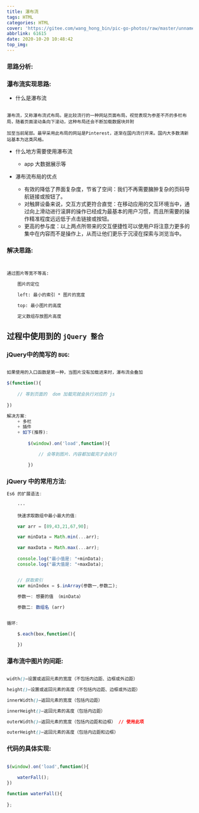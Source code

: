 ```yaml
---
title: 瀑布流
tags: HTML
categories: HTML
cover: 'https://gitee.com/wang_hong_bin/pic-go-photos/raw/master/unnamed.jpg'
abbrlink: 61615
date: 2020-10-20 10:48:42
top_img:
---
```


### 思路分析:



### 瀑布流实现思路:

+ 什么是瀑布流
<!-- more -->

  ```text
  
  瀑布流，又称瀑布流式布局。是比较流行的一种网站页面布局，视觉表现为参差不齐的多栏布局，随着页面滚动条向下滚动，这种布局还会不断加载数据块并附
  
  加至当前尾部。最早采用此布局的网站是Pinterest，逐渐在国内流行开来。国内大多数清新站基本为这类风格。
  
  ```

  

+ 什么地方需要使用瀑布流

  + app 大数据展示等



+ 瀑布流布局的优点
  + 有效的降低了界面复杂度，节省了空间：我们不再需要臃肿复杂的页码导航链接或按钮了。
  + 对触屏设备来说，交互方式更符合直觉：在移动应用的交互环境当中，通过向上滑动进行滚屏的操作已经成为最基本的用户习惯，而且所需要的操作精准程度远远低于点击链接或按钮。
  + 更高的参与度：以上两点所带来的交互便捷性可以使用户将注意力更多的集中在内容而不是操作上，从而让他们更乐于沉浸在探索与浏览当中。

### 解决思路:

```html


通过图片等宽不等高:

    图片的定位

    left: 最小的索引 * 图片的宽度

    top: 最小图片的高度

    定义数组存放图片高度


```

## 过程中使用到的 `jQuery 整合`



### jQuery中的简写的 `BUG`:

```javascript

如果使用的入口函数是第一种，当图片没有加载进来时，瀑布流会叠加

$(function(){
    
    // 等到页面的  dom 加载完就会执行对应的 js
    
})

解决方案:
    + 多栏
    + 插件
    + 如下(推荐):
       
    	$(window).on('load',function(){

            // 会等到图片、内容都加载完才会执行

        })

```



### jQuery 中的常用方法:

```javascript
Es6 的扩展语法:

	···
    
    快速求取数组中最小最大的值:

    var arr = [89,43,21,67,90]; 

	var minData = Math.min(...arr);

	var maxData = Math.max(...arr);
    
	console.log("最小值是: "+minData);
	console.log("最大值是: "+maxData);


    // 获取索引
    var minIndex = $.inArray(参数一,参数二);

	参数一: 想要的值 （minData）
    
    参数二: 数组名 (arr)

```

```javascript

循环:

    $.each(box,function(){

    })

```



### 瀑布流中图片的间距:

```css

width()—设置或返回元素的宽度（不包括内边距、边框或外边距）

height()—设置或返回元素的高度（不包括内边距、边框或外边距）

innerWidth()—返回元素的宽度（包括内边距）

innerHeight()—返回元素的高度（包括内边距）

outerWidth()—返回元素的宽度（包括内边距和边框） // 使用此项

outerHeight()—返回元素的高度（包括内边距和边框）

```



### 代码的具体实现:

```javascript

$(window).on('load',function(){
   
    waterFall();
})

function waterFall(){
    
};
```


